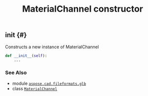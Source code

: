 ﻿---
title: MaterialChannel constructor
second_title: Aspose.CAD for Python via .NET API References
description: 
type: docs
weight: 10
url: /python-net/aspose.cad.fileformats.glb/materialchannel/__init__/
is_root: false
---

## __init__ {#}

Constructs a new instance of MaterialChannel



```python
def __init__(self):
    ...
```





### See Also
* module [`aspose.cad.fileformats.glb`](../../)
* class [`MaterialChannel`](/cad/python-net/aspose.cad.fileformats.glb/materialchannel)
